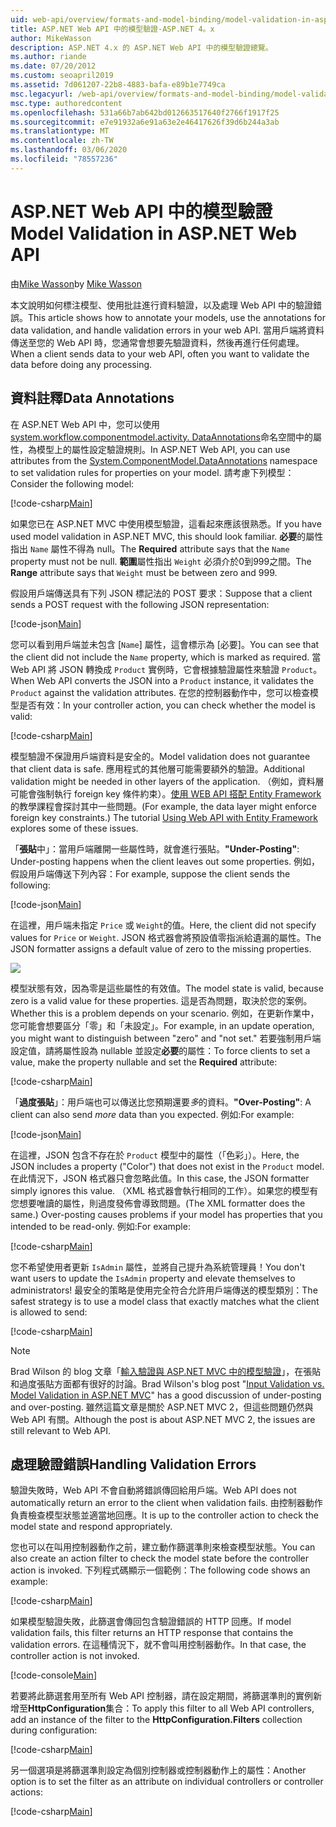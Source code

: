 ```yaml
---
uid: web-api/overview/formats-and-model-binding/model-validation-in-aspnet-web-api
title: ASP.NET Web API 中的模型驗證-ASP.NET 4。x
author: MikeWasson
description: ASP.NET 4.x 的 ASP.NET Web API 中的模型驗證總覽。
ms.author: riande
ms.date: 07/20/2012
ms.custom: seoapril2019
ms.assetid: 7d061207-22b8-4883-bafa-e89b1e7749ca
msc.legacyurl: /web-api/overview/formats-and-model-binding/model-validation-in-aspnet-web-api
msc.type: authoredcontent
ms.openlocfilehash: 531a66b7ab642bd012663517640f2766f1917f25
ms.sourcegitcommit: e7e91932a6e91a63e2e46417626f39d6b244a3ab
ms.translationtype: MT
ms.contentlocale: zh-TW
ms.lasthandoff: 03/06/2020
ms.locfileid: "78557236"
---
```

# <a name="model-validation-in-aspnet-web-api"></a><span data-ttu-id="25064-103">ASP.NET Web API 中的模型驗證</span><span class="sxs-lookup"><span data-stu-id="25064-103">Model Validation in ASP.NET Web API</span></span>

<span data-ttu-id="25064-104">由[Mike Wasson](https://github.com/MikeWasson)</span><span class="sxs-lookup"><span data-stu-id="25064-104">by [Mike Wasson](https://github.com/MikeWasson)</span></span>

<span data-ttu-id="25064-105">本文說明如何標注模型、使用批註進行資料驗證，以及處理 Web API 中的驗證錯誤。</span><span class="sxs-lookup"><span data-stu-id="25064-105">This article shows how to annotate your models, use the annotations for data validation, and handle validation errors in your web API.</span></span> <span data-ttu-id="25064-106">當用戶端將資料傳送至您的 Web API 時，您通常會想要先驗證資料，然後再進行任何處理。</span><span class="sxs-lookup"><span data-stu-id="25064-106">When a client sends data to your web API, often you want to validate the data before doing any processing.</span></span> 

## <a name="data-annotations"></a><span data-ttu-id="25064-107">資料註釋</span><span class="sxs-lookup"><span data-stu-id="25064-107">Data Annotations</span></span>

<span data-ttu-id="25064-108">在 ASP.NET Web API 中，您可以使用[system.workflow.componentmodel.activity. DataAnnotations](/dotnet/api/system.componentmodel.dataannotations)命名空間中的屬性，為模型上的屬性設定驗證規則。</span><span class="sxs-lookup"><span data-stu-id="25064-108">In ASP.NET Web API, you can use attributes from the [System.ComponentModel.DataAnnotations](/dotnet/api/system.componentmodel.dataannotations) namespace to set validation rules for properties on your model.</span></span> <span data-ttu-id="25064-109">請考慮下列模型：</span><span class="sxs-lookup"><span data-stu-id="25064-109">Consider the following model:</span></span>

[!code-csharp[Main](model-validation-in-aspnet-web-api/samples/sample1.cs)]

<span data-ttu-id="25064-110">如果您已在 ASP.NET MVC 中使用模型驗證，這看起來應該很熟悉。</span><span class="sxs-lookup"><span data-stu-id="25064-110">If you have used model validation in ASP.NET MVC, this should look familiar.</span></span> <span data-ttu-id="25064-111">**必要**的屬性指出 `Name` 屬性不得為 null。</span><span class="sxs-lookup"><span data-stu-id="25064-111">The **Required** attribute says that the `Name` property must not be null.</span></span> <span data-ttu-id="25064-112">**範圍**屬性指出 `Weight` 必須介於0到999之間。</span><span class="sxs-lookup"><span data-stu-id="25064-112">The **Range** attribute says that `Weight` must be between zero and 999.</span></span>

<span data-ttu-id="25064-113">假設用戶端傳送具有下列 JSON 標記法的 POST 要求：</span><span class="sxs-lookup"><span data-stu-id="25064-113">Suppose that a client sends a POST request with the following JSON representation:</span></span>

[!code-json[Main](model-validation-in-aspnet-web-api/samples/sample2.json)]

<span data-ttu-id="25064-114">您可以看到用戶端並未包含 [`Name`] 屬性，這會標示為 [必要]。</span><span class="sxs-lookup"><span data-stu-id="25064-114">You can see that the client did not include the `Name` property, which is marked as required.</span></span> <span data-ttu-id="25064-115">當 Web API 將 JSON 轉換成 `Product` 實例時，它會根據驗證屬性來驗證 `Product`。</span><span class="sxs-lookup"><span data-stu-id="25064-115">When Web API converts the JSON into a `Product` instance, it validates the `Product` against the validation attributes.</span></span> <span data-ttu-id="25064-116">在您的控制器動作中，您可以檢查模型是否有效：</span><span class="sxs-lookup"><span data-stu-id="25064-116">In your controller action, you can check whether the model is valid:</span></span>

[!code-csharp[Main](model-validation-in-aspnet-web-api/samples/sample3.cs)]

<span data-ttu-id="25064-117">模型驗證不保證用戶端資料是安全的。</span><span class="sxs-lookup"><span data-stu-id="25064-117">Model validation does not guarantee that client data is safe.</span></span> <span data-ttu-id="25064-118">應用程式的其他層可能需要額外的驗證。</span><span class="sxs-lookup"><span data-stu-id="25064-118">Additional validation might be needed in other layers of the application.</span></span> <span data-ttu-id="25064-119">（例如，資料層可能會強制執行 foreign key 條件約束）。[使用 WEB API 搭配 Entity Framework](../data/using-web-api-with-entity-framework/part-1.md)的教學課程會探討其中一些問題。</span><span class="sxs-lookup"><span data-stu-id="25064-119">(For example, the data layer might enforce foreign key constraints.) The tutorial [Using Web API with Entity Framework](../data/using-web-api-with-entity-framework/part-1.md) explores some of these issues.</span></span>

<span data-ttu-id="25064-120">「**張貼**中」：當用戶端離開一些屬性時，就會進行張貼。</span><span class="sxs-lookup"><span data-stu-id="25064-120">**"Under-Posting"**: Under-posting happens when the client leaves out some properties.</span></span> <span data-ttu-id="25064-121">例如，假設用戶端傳送下列內容：</span><span class="sxs-lookup"><span data-stu-id="25064-121">For example, suppose the client sends the following:</span></span>

[!code-json[Main](model-validation-in-aspnet-web-api/samples/sample4.json)]

<span data-ttu-id="25064-122">在這裡，用戶端未指定 `Price` 或 `Weight`的值。</span><span class="sxs-lookup"><span data-stu-id="25064-122">Here, the client did not specify values for `Price` or `Weight`.</span></span> <span data-ttu-id="25064-123">JSON 格式器會將預設值零指派給遺漏的屬性。</span><span class="sxs-lookup"><span data-stu-id="25064-123">The JSON formatter assigns a default value of zero to the missing properties.</span></span>

![](model-validation-in-aspnet-web-api/_static/image1.png)

<span data-ttu-id="25064-124">模型狀態有效，因為零是這些屬性的有效值。</span><span class="sxs-lookup"><span data-stu-id="25064-124">The model state is valid, because zero is a valid value for these properties.</span></span> <span data-ttu-id="25064-125">這是否為問題，取決於您的案例。</span><span class="sxs-lookup"><span data-stu-id="25064-125">Whether this is a problem depends on your scenario.</span></span> <span data-ttu-id="25064-126">例如，在更新作業中，您可能會想要區分「零」和「未設定」。</span><span class="sxs-lookup"><span data-stu-id="25064-126">For example, in an update operation, you might want to distinguish between "zero" and "not set."</span></span> <span data-ttu-id="25064-127">若要強制用戶端設定值，請將屬性設為 nullable 並設定**必要**的屬性：</span><span class="sxs-lookup"><span data-stu-id="25064-127">To force clients to set a value, make the property nullable and set the **Required** attribute:</span></span>

[!code-csharp[Main](model-validation-in-aspnet-web-api/samples/sample5.cs?highlight=1-2)]

<span data-ttu-id="25064-128">「**過度張貼**」：用戶端也可以傳送比您預期還要*多*的資料。</span><span class="sxs-lookup"><span data-stu-id="25064-128">**"Over-Posting"**: A client can also send *more* data than you expected.</span></span> <span data-ttu-id="25064-129">例如:</span><span class="sxs-lookup"><span data-stu-id="25064-129">For example:</span></span>

[!code-json[Main](model-validation-in-aspnet-web-api/samples/sample6.json)]

<span data-ttu-id="25064-130">在這裡，JSON 包含不存在於 `Product` 模型中的屬性（「色彩」）。</span><span class="sxs-lookup"><span data-stu-id="25064-130">Here, the JSON includes a property ("Color") that does not exist in the `Product` model.</span></span> <span data-ttu-id="25064-131">在此情況下，JSON 格式器只會忽略此值。</span><span class="sxs-lookup"><span data-stu-id="25064-131">In this case, the JSON formatter simply ignores this value.</span></span> <span data-ttu-id="25064-132">（XML 格式器會執行相同的工作）。如果您的模型有您想要唯讀的屬性，則過度發佈會導致問題。</span><span class="sxs-lookup"><span data-stu-id="25064-132">(The XML formatter does the same.) Over-posting causes problems if your model has properties that you intended to be read-only.</span></span> <span data-ttu-id="25064-133">例如:</span><span class="sxs-lookup"><span data-stu-id="25064-133">For example:</span></span>

[!code-csharp[Main](model-validation-in-aspnet-web-api/samples/sample7.cs)]

<span data-ttu-id="25064-134">您不希望使用者更新 `IsAdmin` 屬性，並將自己提升為系統管理員！</span><span class="sxs-lookup"><span data-stu-id="25064-134">You don't want users to update the `IsAdmin` property and elevate themselves to administrators!</span></span> <span data-ttu-id="25064-135">最安全的策略是使用完全符合允許用戶端傳送的模型類別：</span><span class="sxs-lookup"><span data-stu-id="25064-135">The safest strategy is to use a model class that exactly matches what the client is allowed to send:</span></span>

[!code-csharp[Main](model-validation-in-aspnet-web-api/samples/sample8.cs)]

> [!NOTE]
> <span data-ttu-id="25064-136">Brad Wilson 的 blog 文章「[輸入驗證與 ASP.NET MVC 中的模型驗證](http://bradwilson.typepad.com/blog/2010/01/input-validation-vs-model-validation-in-aspnet-mvc.html)」，在張貼和過度張貼方面都有很好的討論。</span><span class="sxs-lookup"><span data-stu-id="25064-136">Brad Wilson's blog post "[Input Validation vs. Model Validation in ASP.NET MVC](http://bradwilson.typepad.com/blog/2010/01/input-validation-vs-model-validation-in-aspnet-mvc.html)" has a good discussion of under-posting and over-posting.</span></span> <span data-ttu-id="25064-137">雖然這篇文章是關於 ASP.NET MVC 2，但這些問題仍然與 Web API 有關。</span><span class="sxs-lookup"><span data-stu-id="25064-137">Although the post is about ASP.NET MVC 2, the issues are still relevant to Web API.</span></span>

## <a name="handling-validation-errors"></a><span data-ttu-id="25064-138">處理驗證錯誤</span><span class="sxs-lookup"><span data-stu-id="25064-138">Handling Validation Errors</span></span>

<span data-ttu-id="25064-139">驗證失敗時，Web API 不會自動將錯誤傳回給用戶端。</span><span class="sxs-lookup"><span data-stu-id="25064-139">Web API does not automatically return an error to the client when validation fails.</span></span> <span data-ttu-id="25064-140">由控制器動作負責檢查模型狀態並適當地回應。</span><span class="sxs-lookup"><span data-stu-id="25064-140">It is up to the controller action to check the model state and respond appropriately.</span></span>

<span data-ttu-id="25064-141">您也可以在叫用控制器動作之前，建立動作篩選準則來檢查模型狀態。</span><span class="sxs-lookup"><span data-stu-id="25064-141">You can also create an action filter to check the model state before the controller action is invoked.</span></span> <span data-ttu-id="25064-142">下列程式碼顯示一個範例：</span><span class="sxs-lookup"><span data-stu-id="25064-142">The following code shows an example:</span></span>

[!code-csharp[Main](model-validation-in-aspnet-web-api/samples/sample9.cs)]

<span data-ttu-id="25064-143">如果模型驗證失敗，此篩選會傳回包含驗證錯誤的 HTTP 回應。</span><span class="sxs-lookup"><span data-stu-id="25064-143">If model validation fails, this filter returns an HTTP response that contains the validation errors.</span></span> <span data-ttu-id="25064-144">在這種情況下，就不會叫用控制器動作。</span><span class="sxs-lookup"><span data-stu-id="25064-144">In that case, the controller action is not invoked.</span></span>

[!code-console[Main](model-validation-in-aspnet-web-api/samples/sample10.cmd)]

<span data-ttu-id="25064-145">若要將此篩選套用至所有 Web API 控制器，請在設定期間，將篩選準則的實例新增至**HttpConfiguration**集合：</span><span class="sxs-lookup"><span data-stu-id="25064-145">To apply this filter to all Web API controllers, add an instance of the filter to the **HttpConfiguration.Filters** collection during configuration:</span></span>

[!code-csharp[Main](model-validation-in-aspnet-web-api/samples/sample11.cs)]

<span data-ttu-id="25064-146">另一個選項是將篩選準則設定為個別控制器或控制器動作上的屬性：</span><span class="sxs-lookup"><span data-stu-id="25064-146">Another option is to set the filter as an attribute on individual controllers or controller actions:</span></span>

[!code-csharp[Main](model-validation-in-aspnet-web-api/samples/sample12.cs)]
